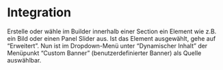 # Integration

Erstelle oder wähle im Builder innerhalb einer Section ein Element wie z.B. ein Bild oder einen Panel Slider aus. Ist das Element ausgewählt, gehe auf “Erweitert”. Nun ist im Dropdown-Menü unter “Dynamischer Inhalt” der Menüpunkt “Custom Banner” (benutzerdefinierter Banner) als Quelle auswählbar.

